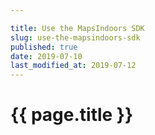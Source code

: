 ```yaml
---

title: Use the MapsIndoors SDK
slug: use-the-mapsindoors-sdk
published: true
date: 2019-07-10
last_modified_at: 2019-07-12
---
```


# {{ page.title }}
